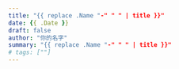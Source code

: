 ```yaml
---
title: "{{ replace .Name "-" " " | title }}"
date: {{ .Date }}
draft: false
author: "你的名字"
summary: "{{ replace .Name "-" " " | title }}"
# tags: [""]
---
```


